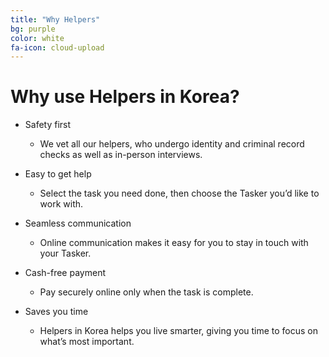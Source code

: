```yaml
---
title: "Why Helpers"
bg: purple
color: white
fa-icon: cloud-upload
---
```


# Why use Helpers in Korea?

- Safety first
  * We vet all our helpers, who undergo identity and criminal record checks as well as in-person interviews. 

- Easy to get help
  * Select the task you need done, then choose the Tasker you’d like to work with.

- Seamless communication
  * Online communication makes it easy for you to stay in touch with your Tasker.

- Cash-free payment
  * Pay securely online only when the task is complete.

- Saves you time
  * Helpers in Korea helps you live smarter, giving you time to focus on what’s most important.
  
